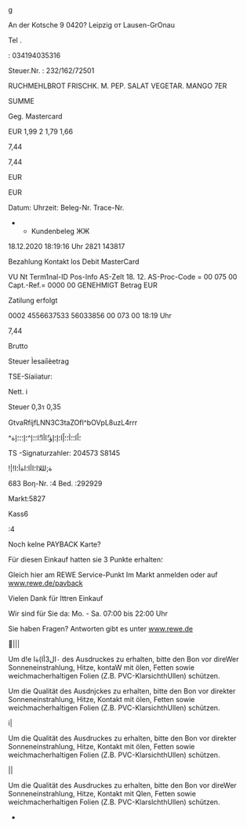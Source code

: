 g

An der Kotsche 9
0420? Leipzig от  Lausen-GrOnau

Tel .

:  034194035316

Steuer.Nr.  : 232/162/72501

RUCHMEHLBROT
FRISCHK.  M.  PEP.
SALAT  VEGETAR.
MANGO  7ER

SUMME

Geg.  Mastercard

EUR
1,99
2
1,79
1,66

7,44

7,44

EUR

EUR

Datum:
Uhrzeit:
Beleg-Nr.
Trace-Nr.

*  *  Kundenbeleg  ЖЖ

18.12.2020
18:19:16  Uhr
2821
143817

Bezahlung
Kontakt los
Debit  MasterCard

VU Nt
Term1nal-ID
Pos-Info
AS-Zelt  18. 12.
AS-Proc-Code  =  00  075  00
Capt.-Ref.=  0000
00  GENEHMIGT
Betrag  EUR

Zatilung  erfolgt

0002
4556637533
56033856
00  073  00
18:19  Uhr

7,44

Brutto

Steuer
Ìesaíỉèetrag

TSE-Síaiiatur:

Nett.
i

Steuer
0,3ร
0,35

GtvaRfíjfLNN3C3taZOfl^bOVpL8uzL4rrr

^؛اًا؛؛أ؛؛إًا؛إ؛إؤ؛ًاأا؛ًا؛؛إ^؛إ؛؛؛إة

TS  -Signaturzahler:  204573
S8145

!|!ة;لللاا؛اأا؛اةأ؛ا

683
Βοη-Nr.  :4
Bed. :292929

Markt:5827

Kass6

:4

Noch  kelne  PAYBACK  Karte?

Für  diesen  Einkauf  hatten  sie
3  Punkte  erhalten؛

Gleich  hier  am  REWE  Service-Punkt  Im  Markt
anmelden  oder  auf  www.rewe.de/pavback

Vielen  Dank  für  Ittren  Einkauf

Wir  sind  für  Sie  da:
Mo.  -  Sa.  07:00  bis  22:00  Uhr

Sie  haben  Fragen?
Antworten  gibt  es  unter  www.rewe.de

|||

Um d!e  ٠ال3أا)ةا des Ausdruckes zu erhalten, bitte den Bon vor direWer
Sonneneinstrahlung, Hitze, kontaW mit ölen, Fetten sowie
weichmacherhaltigen Folien (Ζ.Β. PVC-KlarsichthUllen) schützen.

Um die Qualität des Ausdnjckes zu erhalten, bitte den Bon vor direkter
Sonneneinstrahlung, Hitze, Kontakt mit ölen, Fetten sowie
weichmacherhaltigen Folien (Ζ.Β. PVC-KlarsichthUllen) schützen.

i|

Um die Qualität des Ausdruckes zu erhalten, bitte den Bon vor direkter
Sonneneinstrahlung, Hitze, Kontakt mit ölen, Fetten sowie
weichmacherhaltigen Folien (Ζ.Β. PVC-KlarsichthUllen) schützen.

||

Um die Qualität des Ausdruckes zu erhalten, bitte den Bon vor direWer
Sonneneinstrahlung, Hitze, Kontakt mit Qlen, Fetten sowie
weichmacherhaltigen Folien (Ζ.Β. PVC-KlarslchthUllen) schützen.

-

